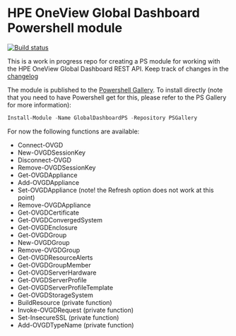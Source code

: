 # HPE OneView Global Dashboard Powershell module

[![Build status](https://ci.appveyor.com/api/projects/status/4309as0cbnf0j3j5?svg=true)](https://ci.appveyor.com/project/rumart/globaldashboardps)

This is a work in progress repo for creating a PS module for working with the HPE OneView Global Dashboard REST API. Keep track of changes in the [changelog](changelog.md)

The module is published to the [Powershell Gallery](https://www.powershellgallery.com/packages/GlobalDashboardPS). To install directly (note that you need to have Powershell get for this, please refer to the PS Gallery for more information):

```powershell
Install-Module -Name GlobalDashboardPS -Repository PSGallery
```

For now the following functions are available:

- Connect-OVGD
- New-OVGDSessionKey
- Disconnect-OVGD
- Remove-OVGDSessionKey
- Get-OVGDAppliance
- Add-OVGDAppliance
- Set-OVGDAppliance (note! the Refresh option does not work at this point)
- Remove-OVGDAppliance
- Get-OVGDCertificate
- Get-OVGDConvergedSystem
- Get-OVGDEnclosure
- Get-OVGDGroup
- New-OVGDGroup
- Remove-OVGDGroup
- Get-OVGDResourceAlerts
- Get-OVGDGroupMember
- Get-OVGDServerHardware
- Get-OVGDServerProfile
- Get-OVGDServerProfileTemplate
- Get-OVGDStorageSystem
- BuildResource (private function)
- Invoke-OVGDRequest (private function)
- Set-InsecureSSL (private function)
- Add-OVGDTypeName (private function)